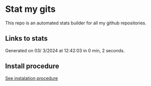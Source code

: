 # Stat my gits

This repo is an automated stats builder for all my github repositories.

## Links to stats


Generated on 03/ 3/2024 at 12:42:03 in 0 min, 2 seconds.

## Install procedure

[See instalation procedure](./src/install.md)
